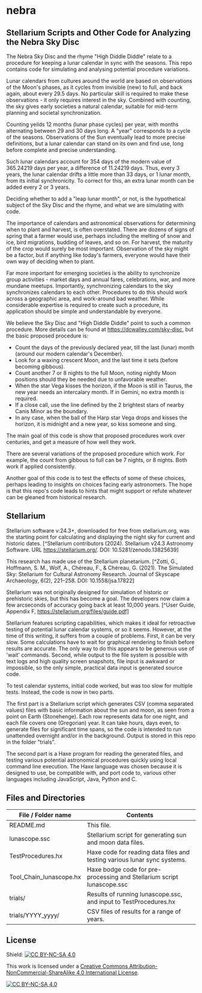 # nebra

## Stellarium Scripts and Other Code for Analyzing the Nebra Sky Disc

The Nebra Sky Disc and the rhyme "High Diddle Diddle" relate to a procedure for keeping a lunar calendar in sync with the seasons. This repo contains code for simulating and analysing potential procedure variations.

Lunar calendars from cultures around the world are based on observations of the Moon's phases, as it cycles from invisible (new) to full, and back again, about every 29.5 days. No particular skill is required to make these observations - it only requires interest in the sky. Combined with counting, the sky gives early societies a natural calendar, suitable for mid-term planning and societal synchronization.

Counting yeilds 12 months (lunar phase cycles) per year, with months alternating between 29 and 30 days long. A "year" corresponds to a cycle of the seasons. Observations of the Sun eventually lead to more precise definitions, but a lunar calendar can stand on its own and find use, long before complete and precise understanding.

Such lunar calendars account for 354 days of the modern value of 365.24219 days per year, a difference of 11.24219 days. Thus, every 3 years, the lunar calendar drifts a little more than 33 days, or 1 lunar month, from its initial synchronicity. To correct for this, an extra lunar month can be added every 2 or 3 years.

Deciding whether to add a "leap lunar month", or not, is the hypothetical subject of the Sky Disc and the rhyme, and what we are simulating with code.

The importance of calendars and astronomical observations for determining when to plant and harvest, is often overstated. There are dozens of signs of spring that a farmer would use, perhaps including the melting of snow and ice, bird migrations, budding of leaves, and so on. For harvest, the maturity of the crop would surely be most important. Observation of the sky might be a factor, but if anything like today's farmers, everyone would have their own way of deciding when to plant.

Far more important for emerging societies is the ability to synchronize group activities - market days and annual fares, celebrations, war, and more mundane meetups. Importantly, synchronizing calendars to the sky synchronizes calendars to each other. Procedures to do this should work across a geographic area, and work-around bad weather. While considerable expertise is required to create such a procedure, its application should be simple and understandable by everyone. 

We believe the Sky Disc and "High Diddle Diddle" point to such a common procedure. More details can be found at https://dcwalley.com/sky-disc, but the basic proposed procedure is:

- Count the days of the previously declared year, till the last (lunar) month (around our modern calendar's December).
- Look for a waxing crescent Moon, and the last time it sets (before becoming gibbous).
- Count another 7 or 8 nights to the full Moon, noting nightly Moon positions should they be needed due to unfavorable weather.
- When the star Vega kisses the horizon, if the Moon is still in Taurus, the new year needs an intercalary month. If in Gemini, no extra month is required.
- If a close call, use the line defined by the 2 brightest stars of nearby Canis Minor as the boundary.
- In any case, when the ball of the Harp star Vega drops and kisses the horizon, it is midnight and a new year, so kiss someone and sing.

The main goal of this code is show that proposed procedures work over centuries, and get a measure of how well they work. 

There are several variations of the proposed procedure which work. For example, the count from gibbous to full can be 7 nights, or 8 nights. Both work if applied consistently.

Another goal of this code is to test the effects of some of these choices, perhaps leading to insights on choices facing early astronomers. The hope is that this repo's code leads to hints that might support or refute whatever can be gleaned from historical research.

## Stellarium
Stellarium software v:24.3+, downloaded for free from stellarium.org, was the starting point for calculating and displaying the night sky for current and historic dates. [^Stellarium contributors (2024). Stellarium v24.3 Astronomy Software. URL https://stellarium.org/. DOI: 10.5281/zenodo.13825639]

This research has made use of the Stellarium planetarium. [^Zotti, G., Hoffmann, S. M., Wolf, A., Chéreau, F., & Chéreau, G. (2021). The Simulated Sky: Stellarium for Cultural Astronomy Research. Journal of Skyscape Archaeology, 6(2), 221–258. DOI: 10.1558/jsa.17822]

Stellarium was not originally designed for simulation of historic or prehistoric skies, but this has become a goal. The developers now claim a few arcseconds of accuracy going back at least 10,000 years. [^User Guide, Appendix F, https://stellarium.org/files/guide.pdf]

Stellarium features scripting capabilities, which makes it ideal for retroactive testing of potential lunar calendar systems, or so it seems. However, at the time of this writing, it suffers from a couple of problems. First, it can be very slow. Some calculations have to wait for graphical rendering to finish before results are accurate. The only way to do this appears to be generous use of 'wait' commands. Second, while output to the file system is possible with text logs and high quality screen snapshots, file input is awkward or impossible, so the only simple, practical data input is generated source code.

To test calendar systems, initial code worked, but was too slow for multiple tests. Instead, the code is now in two parts. 

The first part is a Stellarium script which generates CSV (comma separated values) files with basic information about the sun and moon, as seen from a point on Earth (Stonehenge). Each row represents data for one night, and each file covers one (Gregorian) year. It can take hours, days even, to generate files for significant time spans, so the code is intended to run unattended overnight and/or in the background. Output is stored in this repo in the folder "trials".

The second part is a Haxe program for reading the generated files, and testing various potential astronomical procedures quickly using local command line execution. The Haxe language was chosen because it is designed to use, be compatible with, and port code to, various other languages including JavaScript, Java, Python and C.

## Files and Directories
| File / Folder name      | Contents                                                                 |
|------------------------|----------------------------------------------------------------------|
| README.md               | This file.                                                               |
| lunascope.ssc           | Stellarium script for generating sun and moon data files.                |
| TestProcedures.hx       | Haxe code for reading data files and testing various lunar sync systems. |
| Tool_Chain_lunascope.hx | Haxe bodge code for pre-processing and Stellarium script lunascope.ssc   |
| trials/                 | Results of running lunascope.ssc, and input to TestProcedures.hx         |
| trials/YYYY_yyyy/       | CSV files of results for a range of years.                               |

## License
Shield: [![CC BY-NC-SA 4.0][cc-by-nc-sa-shield]][cc-by-nc-sa]

This work is licensed under a
[Creative Commons Attribution-NonCommercial-ShareAlike 4.0 International License][cc-by-nc-sa].

[![CC BY-NC-SA 4.0][cc-by-nc-sa-image]][cc-by-nc-sa]

[cc-by-nc-sa]: http://creativecommons.org/licenses/by-nc-sa/4.0/
[cc-by-nc-sa-image]: https://licensebuttons.net/l/by-nc-sa/4.0/88x31.png
[cc-by-nc-sa-shield]: https://img.shields.io/badge/License-CC%20BY--NC--SA%204.0-lightgrey.svg

